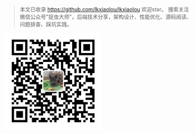 > 本文已收录 https://github.com/lkxiaolou/lkxiaolou 欢迎star。
> 搜索关注微信公众号"捉虫大师"，后端技术分享，架构设计、性能优化、源码阅读、问题排查、踩坑实践。

![捉虫大师](./qrcode_small.jpg)